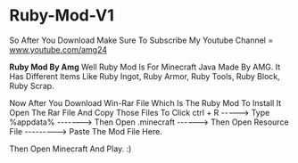# Ruby-Mod-V1
So After You Download Make Sure To Subscribe My Youtube Channel = www.youtube.com/amg24

**Ruby Mod By Amg**
Well Ruby Mod Is For Minecraft Java Made By AMG. It Has Different Items Like Ruby Ingot, Ruby Armor, Ruby Tools, Ruby Block, Ruby Scrap. 

Now After You Download Win-Rar File Which Is The Ruby Mod
To Install It Open The Rar File And Copy Those Files To
Click ctrl + R -----> Type %appdata% -------> Then Open .minecraft ------> Then Open Resource File ---------> Paste The Mod File Here. 

Then Open Minecraft And Play. :)
